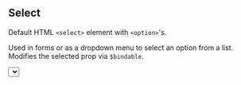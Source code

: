 <script lang="ts">
import DocsExample from '$lib/components/utils/DocsExample.svelte'
import Select from '$lib/components/Select.svelte'

let options = $state([
  { value: '1', label: 'Option 1' },
  { value: '2', label: 'Option 2' },
  { value: '3', label: 'Option 3' },
])

let selected = $state('null')
</script>

## Select

Default HTML `<select>` element with `<option>`'s.

Used in forms or as a dropdown menu to select an option from a list. Modifies the selected prop via `$bindable`.

<DocsExample>
  <Select
    bind:selected
    bind:options
  />
  <p style="margin-bottom:0;">
    Selected: <code>{selected}</code>
  </p>
</DocsExample>

```svelte
<script>
let options = $state([
  { value: '1', label: 'Option 1' },
  { value: '2', label: 'Option 2' },
  { value: '3', label: 'Option 3' },
])

let selected = $state('null')
</script>

<Select
  bind:selected
  bind:options
/>
<p>
  Selected: <code>{selected}</code>
</p>
```

